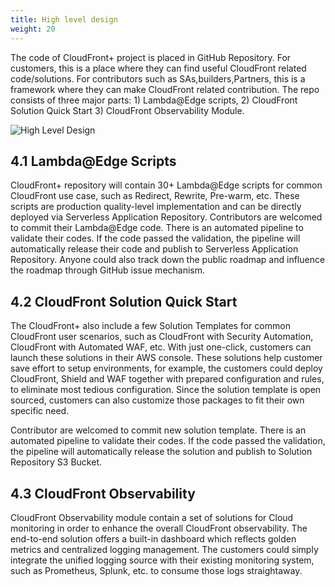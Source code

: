 ```yaml
---
title: High level design 
weight: 20
---
```


The code of CloudFront+ project is placed in GitHub Repository. For customers, this is a place where they can find useful CloudFront related code/solutions. For contributors such as SAs,builders,Partners, this is a framework where they can make CloudFront related contribution. The repo consists of three major parts: 1) Lambda@Edge scripts, 2) CloudFront Solution Quick Start 3) CloudFront Observability Module.

![High Level Design](/high-level-arch.png)

## 4.1 Lambda@Edge Scripts
CloudFront+ repository will contain 30+ Lambda@Edge scripts for common CloudFront use case, such as Redirect, Rewrite, Pre-warm, etc. These scripts are production quality-level implementation and can be directly deployed via Serverless Application Repository.
Contributors are welcomed to commit their Lambda@Edge code. There is an automated pipeline to validate their codes. If the code passed the validation, the pipeline will automatically release their code and publish to Serverless Application Repository.
Anyone could also track down the public roadmap and influence the roadmap through GitHub issue mechanism.

## 4.2 CloudFront Solution Quick Start
The CloudFront+ also include a few Solution Templates for common CloudFront user scenarios, such as CloudFront with Security Automation, CloudFront with Automated WAF, etc. With just one-click, customers can launch these solutions in their AWS console.
These solutions help customer save effort to setup environments, for example, the customers could deploy CloudFront, Shield and WAF together with prepared configuration and rules, to eliminate most tedious configuration.
Since the solution template is open sourced, customers can also customize those packages to fit their own specific need.

Contributor are welcomed to commit new solution template. There is an automated pipeline to validate their codes. If the code passed the validation, the pipeline will automatically release the solution and publish to Solution Repository S3 Bucket.

## 4.3 CloudFront Observability
CloudFront Observability module contain a set of solutions for Cloud monitoring in order to enhance the overall CloudFront observability. The end-to-end solution offers a built-in dashboard which reflects golden metrics and centralized logging management. The customers could simply integrate the unified logging source with their existing monitoring system, such as Prometheus, Splunk, etc. to consume those logs straightaway.